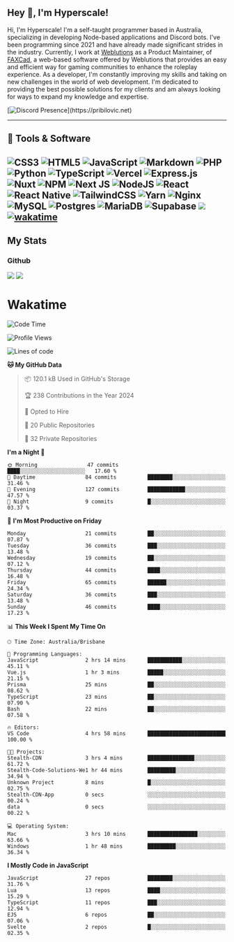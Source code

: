 ## Hey 👋, I'm Hyperscale!

Hi, I'm Hyperscale! I'm a self-taught programmer based in Australia, specializing in developing Node-based applications and Discord bots. I've been programming since 2021 and have already made significant strides in the industry. Currently, I work at [Weblutions](https://weblutions.com) as a Product Maintainer, of [FAXCad](https://weblutions.com/store/faxcad), a web-based software offered by Weblutions that provides an easy and efficient way for gaming communities to enhance the roleplay experience. As a developer, I'm constantly improving my skills and taking on new challenges in the world of web development. I'm dedicated to providing the best possible solutions for my clients and am always looking for ways to expand my knowledge and expertise.

[![Discord Presence](https://lanyard.cnrad.dev/api/906061699562475581?=idleMessage=:Just%Chillin%With%My%Kangaroo!)](https://pribilovic.net)

<p align="center">
<a href="https://github.com/Hyperscale1">
</a>
</p>

---
## 🔧 Tools & Software

![CSS3](https://img.shields.io/badge/css3-%231572B6.svg?style=for-the-badge&logo=css3&logoColor=white) ![HTML5](https://img.shields.io/badge/html5-%23E34F26.svg?style=for-the-badge&logo=html5&logoColor=white) ![JavaScript](https://img.shields.io/badge/javascript-%23323330.svg?style=for-the-badge&logo=javascript&logoColor=%23F7DF1E)  ![Markdown](https://img.shields.io/badge/markdown-%23000000.svg?style=for-the-badge&logo=markdown&logoColor=white) ![PHP](https://img.shields.io/badge/php-%23777BB4.svg?style=for-the-badge&logo=php&logoColor=white) ![Python](https://img.shields.io/badge/python-3670A0?style=for-the-badge&logo=python&logoColor=ffdd54) ![TypeScript](https://img.shields.io/badge/typescript-%23007ACC.svg?style=for-the-badge&logo=typescript&logoColor=white) ![Vercel](https://img.shields.io/badge/vercel-%23000000.svg?style=for-the-badge&logo=vercel&logoColor=white) ![Express.js](https://img.shields.io/badge/express.js-%23404d59.svg?style=for-the-badge&logo=express&logoColor=%2361DAFB) ![Nuxt](https://img.shields.io/badge/Nuxt-%23404d59.svg?style=for-the-badge&logo=nuxtdotjs&logoColor=%02dc82)  ![NPM](https://img.shields.io/badge/NPM-%23000000.svg?style=for-the-badge&logo=npm&logoColor=white) ![Next JS](https://img.shields.io/badge/Next-black?style=for-the-badge&logo=next.js&logoColor=white) ![NodeJS](https://img.shields.io/badge/node.js-6DA55F?style=for-the-badge&logo=node.js&logoColor=white) ![React](https://img.shields.io/badge/react-%2320232a.svg?style=for-the-badge&logo=react&logoColor=%2361DAFB) ![React Native](https://img.shields.io/badge/react_native-%2320232a.svg?style=for-the-badge&logo=react&logoColor=%2361DAFB) ![TailwindCSS](https://img.shields.io/badge/tailwindcss-%2338B2AC.svg?style=for-the-badge&logo=tailwind-css&logoColor=white) ![Yarn](https://img.shields.io/badge/yarn-%232C8EBB.svg?style=for-the-badge&logo=yarn&logoColor=white) ![Nginx](https://img.shields.io/badge/nginx-%23009639.svg?style=for-the-badge&logo=nginx&logoColor=white) ![MySQL](https://img.shields.io/badge/mysql-%2300f.svg?style=for-the-badge&logo=mysql&logoColor=white) ![Postgres](https://img.shields.io/badge/postgres-%23316192.svg?style=for-the-badge&logo=postgresql&logoColor=white) ![MariaDB](https://img.shields.io/badge/mariadb-%23316192.svg?style=for-the-badge&logo=mariadb&logoColor=white) ![Supabase](https://img.shields.io/badge/Supabase-3ECF8E?style=for-the-badge&logo=supabase&logoColor=white) ![](https://img.shields.io/badge/Ubuntu-E95420?style=for-the-badge&logo=ubuntu&logoColor=white) [![wakatime](https://wakatime.com/badge/user/6e098b16-30e8-493e-bf77-598fafbb912d.svg?style=for-the-badge)](https://wakatime.com/@6e098b16-30e8-493e-bf77-598fafbb912d) 
---
## My Stats

### Github
![](https://github-readme-stats.vercel.app/api?username=Hyperscale1&theme=blue-green)
![](https://github-readme-stats.vercel.app/api/top-langs/?username=Hyperscale1&theme=blue-green)

# Wakatime
<!--START_SECTION:waka-->
![Code Time](http://img.shields.io/badge/Code%20Time-874%20hrs%206%20mins-blue)

![Profile Views](http://img.shields.io/badge/Profile%20Views-0-blue)

![Lines of code](https://img.shields.io/badge/From%20Hello%20World%20I%27ve%20Written-539.1%20thousand%20lines%20of%20code-blue)

**🐱 My GitHub Data** 

> 📦 120.1 kB Used in GitHub's Storage 
 > 
> 🏆 238 Contributions in the Year 2024
 > 
> 💼 Opted to Hire
 > 
> 📜 20 Public Repositories 
 > 
> 🔑 32 Private Repositories 
 > 
**I'm a Night 🦉** 

```text
🌞 Morning                47 commits          ████░░░░░░░░░░░░░░░░░░░░░   17.60 % 
🌆 Daytime                84 commits          ████████░░░░░░░░░░░░░░░░░   31.46 % 
🌃 Evening                127 commits         ████████████░░░░░░░░░░░░░   47.57 % 
🌙 Night                  9 commits           █░░░░░░░░░░░░░░░░░░░░░░░░   03.37 % 
```
📅 **I'm Most Productive on Friday** 

```text
Monday                   21 commits          ██░░░░░░░░░░░░░░░░░░░░░░░   07.87 % 
Tuesday                  36 commits          ███░░░░░░░░░░░░░░░░░░░░░░   13.48 % 
Wednesday                19 commits          ██░░░░░░░░░░░░░░░░░░░░░░░   07.12 % 
Thursday                 44 commits          ████░░░░░░░░░░░░░░░░░░░░░   16.48 % 
Friday                   65 commits          ██████░░░░░░░░░░░░░░░░░░░   24.34 % 
Saturday                 36 commits          ███░░░░░░░░░░░░░░░░░░░░░░   13.48 % 
Sunday                   46 commits          ████░░░░░░░░░░░░░░░░░░░░░   17.23 % 
```


📊 **This Week I Spent My Time On** 

```text
🕑︎ Time Zone: Australia/Brisbane

💬 Programming Languages: 
JavaScript               2 hrs 14 mins       ███████████░░░░░░░░░░░░░░   45.11 % 
Vue.js                   1 hr 3 mins         █████░░░░░░░░░░░░░░░░░░░░   21.15 % 
Prisma                   25 mins             ██░░░░░░░░░░░░░░░░░░░░░░░   08.62 % 
TypeScript               23 mins             ██░░░░░░░░░░░░░░░░░░░░░░░   07.90 % 
Bash                     22 mins             ██░░░░░░░░░░░░░░░░░░░░░░░   07.58 % 

🔥 Editors: 
VS Code                  4 hrs 58 mins       █████████████████████████   100.00 % 

🐱‍💻 Projects: 
Stealth-CDN              3 hrs 4 mins        ███████████████░░░░░░░░░░   61.72 % 
Stealth-Code-Solutions-We1 hr 44 mins        █████████░░░░░░░░░░░░░░░░   34.94 % 
Unknown Project          8 mins              █░░░░░░░░░░░░░░░░░░░░░░░░   02.75 % 
Stealth-CDN-App          0 secs              ░░░░░░░░░░░░░░░░░░░░░░░░░   00.24 % 
data                     0 secs              ░░░░░░░░░░░░░░░░░░░░░░░░░   00.22 % 

💻 Operating System: 
Mac                      3 hrs 10 mins       ████████████████░░░░░░░░░   63.66 % 
Windows                  1 hr 48 mins        █████████░░░░░░░░░░░░░░░░   36.34 % 
```

**I Mostly Code in JavaScript** 

```text
JavaScript               27 repos            ████████░░░░░░░░░░░░░░░░░   31.76 % 
Lua                      13 repos            ████░░░░░░░░░░░░░░░░░░░░░   15.29 % 
TypeScript               11 repos            ███░░░░░░░░░░░░░░░░░░░░░░   12.94 % 
EJS                      6 repos             ██░░░░░░░░░░░░░░░░░░░░░░░   07.06 % 
Svelte                   2 repos             █░░░░░░░░░░░░░░░░░░░░░░░░   02.35 % 
```




<!--END_SECTION:waka-->
